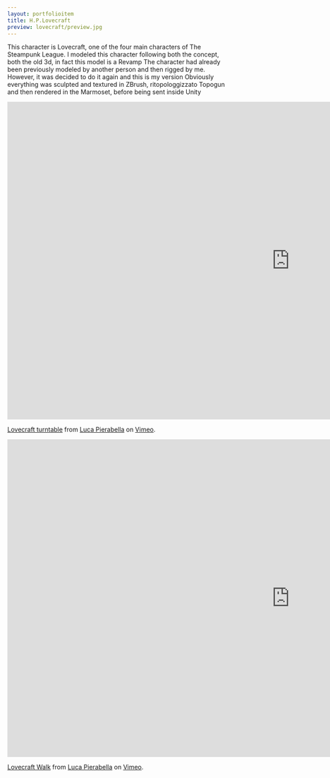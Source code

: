 ```yaml
---
layout: portfolioitem
title: H.P.Lovecraft
preview: lovecraft/preview.jpg
---
```

This character is Lovecraft, one of the four main characters of The Steampunk League.
I modeled this character following both the concept, both the old 3d, in fact this model is a Revamp
The character had already been previously modeled by another person and then rigged by me.
However, it was decided to do it again and this is my version
Obviously everything was sculpted and textured in ZBrush, ritopologgizzato Topogun and then rendered in the Marmoset, before being sent inside Unity

<!--more-->
<iframe src="https://player.vimeo.com/video/118397949" width="1280" height="720" frameborder="0" webkitallowfullscreen mozallowfullscreen allowfullscreen></iframe>
<p><a href="https://vimeo.com/118397949">Lovecraft turntable</a> from <a href="https://vimeo.com/user1489637">Luca Pierabella</a> on <a href="https://vimeo.com">Vimeo</a>.</p>

<iframe src="https://player.vimeo.com/video/118398346" width="1280" height="720" frameborder="0" webkitallowfullscreen mozallowfullscreen allowfullscreen></iframe>
<p><a href="https://vimeo.com/118398346">Lovecraft Walk</a> from <a href="https://vimeo.com/user1489637">Luca Pierabella</a> on <a href="https://vimeo.com">Vimeo</a>.</p>
